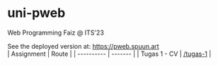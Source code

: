# uni-pweb

Web Programming Faiz @ ITS'23

See the deployed version at: https://pweb.spuun.art  
| Assignment | Route |
| ---------- | ------- |
| Tugas 1 - CV | [/tugas-1](https://pweb.spuun.art/tugas-1) |

